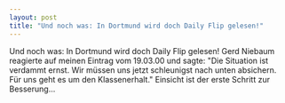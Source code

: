 ```yaml
---
layout: post
title: "Und noch was: In Dortmund wird doch Daily Flip gelesen!"
---
```


Und noch was: In Dortmund wird doch Daily Flip gelesen! Gerd Niebaum reagierte auf meinen Eintrag vom 19.03.00 und sagte: "Die Situation ist verdammt ernst. Wir müssen uns jetzt schleunigst nach unten absichern. Für uns geht es um den Klassenerhalt." Einsicht ist der erste Schritt zur Besserung...

